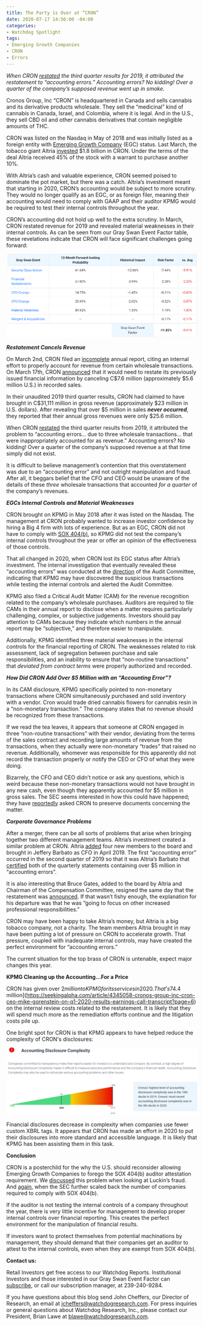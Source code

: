 ```yaml
---
title: The Party is Over at “CRON”
date: 2020-07-17 14:56:00 -04:00
categories:
- Watchdog Spotlight
tags:
- Emerging Growth Companies
- CRON
- Errors
---
```


*When CRON [restated](https://www.sec.gov/Archives/edgar/data/1656472/000165647220000030/q3exhibit991fs.htm) the third quarter results for 2019, it attributed the restatement to “accounting errors.” Accounting errors? No kidding! Over a quarter of the company’s supposed revenue went up in smoke.*

Cronos Group, Inc “CRON” is headquartered in Canada and sells cannabis and its derivative products wholesale. They sell the “medicinal” kind of cannabis in Canada, Israel, and Colombia, where it is legal. And in the U.S., they sell CBD oil and other cannabis derivatives that contain negligible amounts of THC.

CRON was listed on the Nasdaq in May of 2018 and was initially listed as a foreign entity with [Emerging Growth Company](https://blog.watchdogresearch.com/posts/america-runs-from-luckin-fraud-enabled-by-slack-standards/) (EGC) status. Last March, the tobacco giant Altria [invested](https://www.sec.gov/Archives/edgar/data/1656472/000117184319001610/exh_991.htm) $1.8 billion in CRON. Under the terms of the deal Altria received 45% of the stock with a warrant to purchase another 10%.

With Altria’s cash and valuable experience, CRON seemed poised to dominate the pot market, but there was a catch. Altria’s investment meant that starting in 2020, CRON’s accounting would be subject to more scrutiny. They would no longer qualify as an EGC, or as foreign filer, meaning their accounting would need to comply with GAAP and their auditor KPMG would be required to test their internal controls throughout the year.

CRON’s accounting did not hold up well to the extra scrutiny. In March, CRON restated revenue for 2019 and revealed material weaknesses in their internal controls. As can be seen from our Gray Swan Event Factor table, these revelations indicate that CRON will face significant challenges going forward:

![CRON GSEF.png](/uploads/CRON%20GSEF.png)

***Restatement Cancels Revenue***

On March 2nd, CRON filed an [incomplete](https://www.sec.gov/Archives/edgar/data/1656472/000165647220000012/cronos12b-25.htm) annual report, citing an internal effort to properly account for revenue from certain wholesale transactions. On March 17th, CRON [announced](https://www.sec.gov/Archives/edgar/data/1656472/000165647220000017/pressrelease-200317.htm) that it would need to restate its previously issued financial information by canceling C$7.6 million (approximately $5.6 million U.S.) in recorded sales.

In their unaudited 2019 third quarter results, CRON had claimed to have brought in C$31,111 million in gross revenue (approximately $23 million in U.S. dollars). After revealing that over $5 million in sales ***never occurred***, they reported that their annual gross revenues were only $25.6 million.

When CRON [restated](https://www.sec.gov/Archives/edgar/data/1656472/000165647220000030/q3exhibit991fs.htm) the third quarter results from 2019, it attributed the problem to “accounting errors… due to three wholesale transactions… that were inappropriately accounted for as revenue.” Accounting errors? No kidding! Over a quarter of the company’s supposed revenue a at that time simply did not exist.

It is difficult to believe management’s contention that this overstatement was due to an “accounting error” and not outright manipulation and fraud. After all, it beggars belief that the CFO and CEO would be unaware of the details of these *three* wholesale transactions that accounted *for a quarter* of the company’s revenues.

***EGCs Internal Controls and Material Weaknesses***

CRON brought on KPMG in May 2018 after it was listed on the Nasdaq. The management at CRON probably wanted to increase investor confidence by hiring a Big 4 firm with lots of experience. But as an EGC, CRON did not have to comply with [SOX 404(b)](https://blog.watchdogresearch.com/posts/america-runs-from-luckin-fraud-enabled-by-slack-standards/), so KPMG did not test the company’s internal controls throughout the year or offer an opinion of the effectiveness of those controls.

That all changed in 2020, when CRON lost its EGC status after Altria’s investment. The internal investigation that eventually revealed these “accounting errors” was conducted at the [direction](https://www.sec.gov/Archives/edgar/data/1656472/000165647220000012/cronos12b-25.htm) of the Audit Committee, indicating that KPMG may have discovered the suspicious transactions while testing the internal controls and alerted the Audit Committee.

KPMG also filed a Critical Audit Matter (CAM) for the revenue recognition related to the company’s wholesale purchases. Auditors are required to file CAMs in their annual report to disclose when a matter requires particularly challenging, complex, or subjective judgements. Investors should pay attention to CAMs because they indicate which numbers in the annual report may be “subjective,” and therefore easier to manipulate.

Additionally, KPMG identified three material weaknesses in the internal controls for the financial reporting of CRON. The weaknesses related to risk assessment, lack of segregation between purchase and sale responsibilities, and an inability to ensure that “non-routine transactions” that *deviated from contract terms* were properly authorized and recorded.

***How Did CRON Add Over $5 Million with an “Accounting Error”?***

In its CAM disclosure, KPMG specifically pointed to non-monetary transactions where CRON simultaneously purchased and sold inventory with a vendor. Cron would trade dried cannabis flowers for cannabis resin in a “non-monetary transaction.” The company states that no revenue should be recognized from these transactions.

If we read the tea leaves, it appears that someone at CRON engaged in three “non-routine transactions” with their vendor, deviating from the terms of the sales contract and recording large amounts of revenue from the transactions, when they actually were non-monetary “trades” that raised no revenue. Additionally, whomever was responsible for this apparently did not record the transaction properly or notify the CEO or CFO of what they were doing.

Bizarrely, the CFO and CEO didn’t notice or ask any questions, which is weird because these non-monetary transactions would not have brought in any new cash, even though they apparently accounted for $5 million in gross sales. The SEC seems interested in how this could have happened; they have [reportedly](https://www.marketwatch.com/story/exclusive-pot-company-cronos-receives-sec-inquiry-2020-03-19?mod=bnbh) asked CRON to preserve documents concerning the matter.

***Corporate Governance Problems***

After a merger, there can be all sorts of problems that arise when bringing together two different management teams. Altria’s investment created a similar problem at CRON. Altria [added](https://www.sec.gov/Archives/edgar/data/1656472/000119312519076836/d690389dex992.htm) four new members to the board and brought in Jeffery Barbato as CFO in April 2019. The first “accounting error” occurred in the second quarter of 2019 so that it was Altria’s Barbato that [certified](https://www.sec.gov/Archives/edgar/data/1656472/000156459019030406/cron-ex994_7.htm) both of the quarterly statements containing over $5 million in “accounting errors”.

It is also interesting that Bruce Gates, added to the board by Altria and Chairman of the Compensation Committee, resigned the same day that the restatement was [announced](https://www.sec.gov/Archives/edgar/data/1656472/000165647220000019/form8kb.htm). If that wasn’t fishy enough, the explanation for his departure was that he was “going to focus on other increased professional responsibilities.”

CRON may have been happy to take Altria’s money, but Altria is a big tobacco company, not a charity. The team members Altria brought in may have been putting a lot of pressure on CRON to accelerate growth. That pressure, coupled with inadequate internal controls, may have created the perfect environment for “accounting errors.”

The current situation for the top brass of CRON is untenable, expect major changes this year.

**KPMG Cleaning up the Accounting…For a Price**

CRON has given over $2 million to KPMG for its services in 2020. That’s 7% of revenue! In total, they have spent [$4.4 million](https://seekingalpha.com/article/4345058-cronos-group-inc-cron-ceo-mike-gorenstein-on-q1-2020-results-earnings-call-transcript?page=6) on the internal review costs related to the restatement. It is likely that they will spend much more as the remediation efforts continue and the litigation costs pile up.

One bright spot for CRON is that KPMG appears to have helped reduce the complexity of CRON's disclosures:

![CRON Complexity Chart.png](/uploads/CRON%20Complexity%20Chart.png)

Financial disclosures decrease in complexity when companies use fewer custom XBRL tags. It appears that CRON has made an effort in 2020 to put their disclosures into more standard and accessible language. It is likely that KPMG has been assisting them in this task.

**Conclusion**

CRON is a posterchild for the why the U.S. should reconsider allowing Emerging Growth Companies to forego the SOX 404(b) auditor attestation requirement. We [discussed](https://blog.watchdogresearch.com/posts/america-runs-from-luckin-fraud-enabled-by-slack-standards/) this problem when looking at Luckin’s fraud. And [again](https://blog.watchdogresearch.com/posts/slacker-standards-sec-exempts-even-more-companies-from-404-b/), when the SEC further scaled back the number of companies required to comply with SOX 404(b).

If the auditor is not testing the internal controls of a company throughout the year, there is very little incentive for management to develop proper internal controls over financial reporting. This creates the perfect environment for the manipulation of financial results.

If investors want to protect themselves from potential machinations by management, they should demand that their companies get an auditor to attest to the internal controls, even when they are exempt from SOX 404(b).

**Contact us:**

Retail Investors get free access to our Watchdog Reports. Institutional Investors and those interested in our Gray Swan Event Factor can [subscribe](https://www.watchdogresearch.com/pricing), or call our subscription manager, at 239-240-9284.

If you have questions about this blog send John Cheffers, our Director of Research, an email at [jcheffers@watchdogresearch.com](mailto:jcheffers@watchdogresearch.com). For press inquiries or general questions about Watchdog Research, Inc., please contact our President, Brian Lawe at [blawe@watchdogresearch.com](mailto:blawe@watchdogresearch.com).